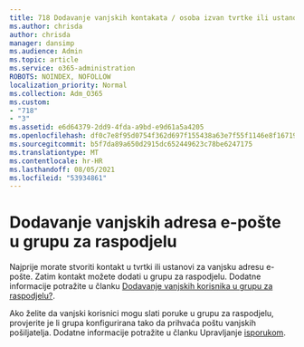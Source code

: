 ```yaml
---
title: 718 Dodavanje vanjskih kontakata / osoba izvan tvrtke ili ustanove na popis za raspodjelu
ms.author: chrisda
author: chrisda
manager: dansimp
ms.audience: Admin
ms.topic: article
ms.service: o365-administration
ROBOTS: NOINDEX, NOFOLLOW
localization_priority: Normal
ms.collection: Adm_O365
ms.custom:
- "718"
- "3"
ms.assetid: e6d64379-2dd9-4fda-a9bd-e9d61a5a4205
ms.openlocfilehash: df0c7e8f95d0754f362d697f155438a63e7f55f1146e8f1671932c380186baf4
ms.sourcegitcommit: b5f7da89a650d2915dc652449623c78be6247175
ms.translationtype: MT
ms.contentlocale: hr-HR
ms.lasthandoff: 08/05/2021
ms.locfileid: "53934861"
---
```

# <a name="add-external-email-addresses-to-a-distribution-group"></a>Dodavanje vanjskih adresa e-pošte u grupu za raspodjelu

Najprije morate stvoriti kontakt u tvrtki ili ustanovi za vanjsku adresu e-pošte. Zatim kontakt možete dodati u grupu za raspodjelu. Dodatne informacije potražite u članku [Dodavanje vanjskih korisnika u grupu za raspodjelu?](https://support.office.com/client/caa0f310-0bb7-48e3-8ad2-cb358b53bbba).

Ako želite da vanjski korisnici mogu slati poruke u grupu za raspodjelu, provjerite je li grupa konfigurirana tako da prihvaća poštu vanjskih pošiljatelja. Dodatne informacije potražite u članku Upravljanje [isporukom](https://technet.microsoft.com/library/bb124513.aspx#deliverymanagement).

